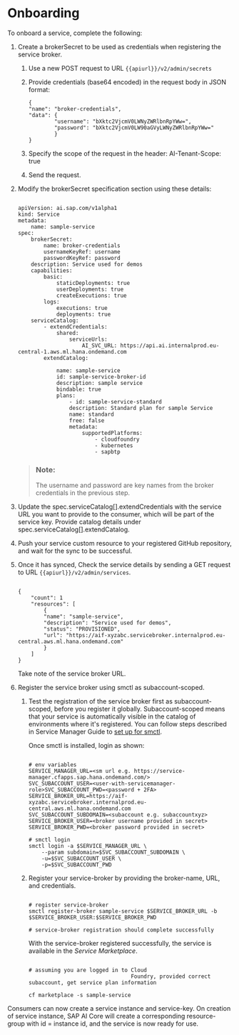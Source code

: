 <!-- loio50a6d9f4440c4a06b53b0f17017bdba8 -->

# Onboarding

To onboard a service, complete the following:

1.  Create a brokerSecret to be used as credentials when registering the service broker.
    1.  Use a new POST request to URL `{{apiurl}}/v2/admin/secrets`
    2.  Provide credentials \(base64 encoded\) in the request body in JSON format:

        ```
        {
        "name": "broker-credentials",
        "data": {
        		"username": "bXktc2VjcmV0LWNyZWRlbnRpYWw=",
        		"password": "bXktc2VjcmV0LW90aGVyLWNyZWRlbnRpYWw="
        		}
        }
        ```

    3.  Specify the scope of the request in the header: AI-Tenant-Scope: true
    4.  Send the request.

2.  Modify the brokerSecret specification section using these details:

    ```
    
    apiVersion: ai.sap.com/v1alpha1
    kind: Service
    metadata:
    	name: sample-service
    spec:	
    	brokerSecret:
    		name: broker-credentials
    		usernameKeyRef: username
    		passwordKeyRef: password
    	description: Service used for demos
    	capabilities:
    		basic:
    			staticDeployments: true
    			userDeployments: true
    			createExecutions: true
    		logs:
    			executions: true
    			deployments: true
    	serviceCatalog:
    		- extendCredentials:
    			shared:
    				serviceUrls:
    					AI_SVC_URL: https://api.ai.internalprod.eu-central-1.aws.ml.hana.ondemand.com
    		extendCatalog:
    
    			name: sample-service
    			id: sample-service-broker-id
    			description: sample service
    			bindable: true
    			plans:
    				- id: sample-service-standard
    				description: Standard plan for sample Service
    				name: standard
    				free: false
    				metadata:
    					supportedPlatforms:
    						- cloudfoundry
    						- kubernetes
    						- sapbtp
    
    ```

    > ### Note:  
    > The username and password are key names from the broker credentials in the previous step.

3.  Update the spec.serviceCatalog\[\].extendCredentials with the service URL you want to provide to the consumer, which will be part of the service key. Provide catalog details under spec.serviceCatalog\[\].extendCatalog.
4.  Push your service custom resource to your registered GitHub repository, and wait for the sync to be successful.
5.  Once it has synced, Check the service details by sending a GET request to URL `{{apiurl}}/v2/admin/services`.

    ```
    
    {
    	"count": 1
    	"resources": [
    		{
    		"name": "sample-service",
    		"description": "Service used for demos",
    		"status": "PROVISIONED",
    		"url": "https://aif-xyzabc.servicebroker.internalprod.eu-central.aws.ml.hana.ondemand.com"
    		}
    	]
    }
    
    ```

    Take note of the service broker URL.

6.  Register the service broker using smctl as subaccount-scoped.
    1.  Test the registration of the service broker first as subaccount-scoped, before you register it globally. Subaccount-scoped means that your service is automatically visible in the catalog of environments where it's registered. You can follow steps described in Service Manager Guide to [set up for smctl](https://wiki.wdf.sap.corp/wiki/display/CPC15N/Test).

        Once smctl is installed, login as shown:

        ```
        
        # env variables
        SERVICE_MANAGER_URL=<sm url e.g. https://service-manager.cfapps.sap.hana.ondemand.com/>
        SVC_SUBACCOUNT_USER=<user-with-servicemanager-role>SVC_SUBACCOUNT_PWD=<password + 2FA>
        SERVICE_BROKER_URL=https://aif-xyzabc.servicebroker.internalprod.eu-central.aws.ml.hana.ondemand.com
        SVC_SUBACCOUNT_SUBDOMAIN=<subaccount e.g. subaccountxyz>
        SERVICE_BROKER_USER=<broker username provided in secret>
        SERVICE_BROKER_PWD=<broker password provided in secret>
        
        # smctl login
        smctl login -a $SERVICE_MANAGER_URL \
        	--param subdomain=$SVC_SUBACCOUNT_SUBDOMAIN \
        	-u=$SVC_SUBACCOUNT_USER \
        	-p=$SVC_SUBACCOUNT_PWD
        ```

    2.  Register your service-broker by providing the broker-name, URL, and credentials.

        ```
        
        # register service-broker
        smctl register-broker sample-service $SERVICE_BROKER_URL -b $SERVICE_BROKER_USER:$SERVICE_BROKER_PWD
        
        # service-broker registration should complete successfully
        
        ```

        With the service-broker registered successfully, the service is available in the *Service Marketplace*.

        ```
        
        # assuming you are logged in to Cloud
                                        Foundry, provided correct subaccount, get service plan information
        
        cf marketplace -s sample-service
        ```



Consumers can now create a service instance and service-key. On creation of service instance, SAP AI Core will create a corresponding resource-group with id = instance id, and the service is now ready for use.

